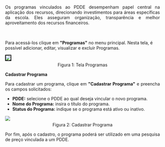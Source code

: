 <p align="justify">
Os programas vinculados ao PDDE desempenham papel central na aplicação dos recursos, direcionando investimentos para áreas específicas da escola. Eles asseguram organização, transparência e melhor aproveitamento dos recursos financeiros.

<br><br>
Para acessá-los clique em <strong>"Programas"</strong> no menu principal. Nesta tela, é possível adicionar, editar, visualizar e excluir Programas.
</p>

<figure style="margin: 0.5em 0;">
    <img src="/img/pc/programa/TelaInicial.png"  style="border: 2px solid black;">
    <figcaption style="margin-top: 0.3em; text-align: center;">Figura 1: Tela Programas</figcaption>
</figure>

**Cadastrar Programa**

<p align="justify">
Para cadastrar um programa, clique em <strong>"Cadastrar Programa"</strong> e preencha os campos solicitados:
</p>

<ul align="justify">
  <li><strong>PDDE:</strong> selecione o PDDE ao qual deseja vincular o novo programa.</li>
  <li><strong>Nome do Programa:</strong> insira o título do programa.</li>
  <li><strong>Status do Programa:</strong> indique se o programa está ativo ou inativo.</li>
</ul>

<figure style="margin: 0.5em 0;">
    <img src="/img/pc/programa/CadastrarPrograma.png">
    <figcaption style="margin-top: 0.3em; text-align: center;">Figura 2: Cadastrar Programa</figcaption>
</figure>

<p align="justify">
Por fim, após o cadastro, o programa poderá ser utilizado em uma pesquisa de preço vinculada a um PDDE.
</p>